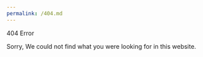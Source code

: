 ```yaml
---
permalink: /404.md
---
```


<html>
<body>
 <p>404 Error</p>
 <p>Sorry, We could not find what you were looking for in this website.</p>
</body>
</html>
